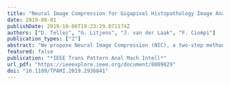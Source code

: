 ```yaml
---
title: "Neural Image Compression for Gigapixel Histopathology Image Analysis"
date: 2019-08-01
publishDate: 2019-10-06T19:23:29.071174Z
authors: ["D. Tellez", "G. Litjens", "J. van der Laak", "F. Ciompi"]
publication_types: ["2"]
abstract: "We propose Neural Image Compression (NIC), a two-step method to build convolutional neural networks for gigapixel image analysis solely using weak image-level labels. First, gigapixel images are compressed using a neural network trained in an unsupervised fashion, retaining high-level information while suppressing pixel-level noise. Second, a convolutional neural network (CNN) is trained on these compressed image representations to predict image-level labels, avoiding the need for fine-grained manual annotations. We compared several encoding strategies, namely reconstruction error minimization, contrastive training and adversarial feature learning, and evaluated NIC on a synthetic task and two public histopathology datasets. We found that NIC can exploit visual cues associated with image-level labels successfully, integrating both global and local visual information. Furthermore, we visualized the regions of the input gigapixel images where the CNN attended to, and confirmed that they overlapped with annotations from human experts."
featured: false
publication: "*IEEE Trans Pattern Anal Mach Intell*"
url_pdf: "https://ieeexplore.ieee.org/document/8809829"
doi: "10.1109/TPAMI.2019.2936841"
---
```


